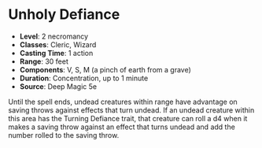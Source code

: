 # Unholy Defiance

- **Level**: 2 necromancy
- **Classes**: Cleric, Wizard
- **Casting Time**: 1 action
- **Range**: 30 feet
- **Components**: V, S, M (a pinch of earth from a grave)
- **Duration**: Concentration, up to 1 minute
- **Source**: Deep Magic 5e

Until the spell ends, undead creatures within range have advantage on saving throws against effects that turn undead. If an undead creature within this area has the Turning Defiance trait, that creature can roll a d4 when it makes a saving throw against an effect that turns undead and add the number rolled to the saving throw.

